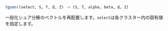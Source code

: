 ```julia
tgsen!(select, S, T, Q, Z) -> (S, T, alpha, beta, Q, Z)
```

一般化シュア分解のベクトルを再配置します。`select`は各クラスター内の固有値を指定します。
